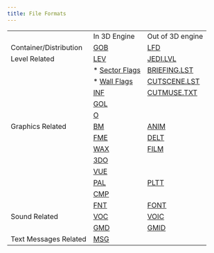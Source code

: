 ```yaml
---
title: File Formats
---
```


||||
|--- |--- |--- |
|                       |In 3D Engine                                   |Out of 3D engine                           |
|Container/Distribution |[GOB](/specs/gob-files)                     |[LFD](/specs/lfd-files)                 |
|Level Related          |[LEV](/specs/lev-files)                     |[JEDI.LVL](/specs/jedi-lvl)            |
|                       |* [Sector Flags](/specs/lev-files#sectorflags)    |[BRIEFING.LST](/specs/briefing-lst)   |
|                       |* [Wall Flags](/specs/lev-files#wallflags)     |[CUTSCENE.LST](/specs/cutscene-lst)   |
|                       |[INF](/specs/inf-files)                     |[CUTMUSE.TXT](/specs/cutmuse-txt)     |
|                       |[GOL](/specs/gol-files)                     |                                           |
|                       |[O](/specs/o-files)                         |                                           |  
|Graphics Related       |[BM](/specs/bm-files)                       |[ANIM](/specs/anim-lfd-resource-anm-files)               |
|                       |[FME](/specs/fme-files)                     |[DELT](/specs/delt-lfd-resource-dlt-files)               |
|                       |[WAX](/specs/wax-files)                     |[FILM](/specs/film-lfd-resources-flm-files)               |
|                       |[3DO](/specs/3do-files)                     |                                           |
|                       |[VUE](/specs/vue-files)                     |                                           |
|                       |[PAL](/specs/palette-files#pal)             |[PLTT](/specs/palette-files#pltt)       |
|                       |[CMP](/specs/cmp-files)                     |                                           |
|                       |[FNT](/specs/font-files)                     |[FONT](/specs/font-files#font)           |
|Sound Related          |[VOC](/specs/sound-files#voc)               |[VOIC](/specs/sound-files#voic)         |
|                       |[GMD](/specs/sound-files#gmd)               |[GMID](/specs/sound-files#gmid)         |
|Text Messages Related  |[MSG](/specs/msg-files)                     |                                           |
